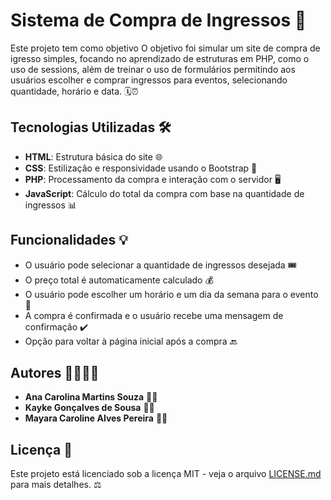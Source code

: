 # **Sistema de Compra de Ingressos 🎫**

Este projeto tem como objetivo O objetivo foi simular um site de compra de igresso  simples, focando no aprendizado de estruturas em PHP, como o uso de sessions, além de treinar o uso de formulários permitindo aos usuários escolher e comprar ingressos para eventos, selecionando quantidade, horário e data. 🗓️⏰

## **Tecnologias Utilizadas 🛠️**

- **HTML**: Estrutura básica do site 🌐
- **CSS**: Estilização e responsividade usando o Bootstrap 🎨
- **PHP**: Processamento da compra e interação com o servidor 🖥️
- **JavaScript**: Cálculo do total da compra com base na quantidade de ingressos 📊

## **Funcionalidades 💡**

- O usuário pode selecionar a quantidade de ingressos desejada 🎟️
- O preço total é automaticamente calculado 💰
- O usuário pode escolher um horário e um dia da semana para o evento 📅
- A compra é confirmada e o usuário recebe uma mensagem de confirmação ✔️
- Opção para voltar à página inicial após a compra 🔙


## **Autores 👨‍💻👩‍💻**

- **Ana Carolina Martins Souza** 👩‍💻
- **Kayke Gonçalves de Sousa** 👨‍💻
- **Mayara Caroline Alves Pereira** 👩‍💻

## **Licença 📜**

Este projeto está licenciado sob a licença MIT - veja o arquivo [LICENSE.md](LICENSE.md) para mais detalhes. ⚖️


